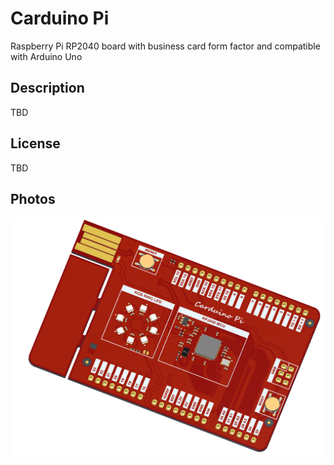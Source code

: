 # Carduino Pi
Raspberry Pi RP2040 board with business card form factor and compatible with Arduino Uno

## Description

TBD

## License

TBD

## Photos
![Screenshot](carduino.png)
